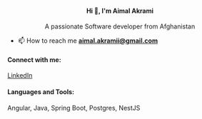 <h4 align="center">Hi 👋, I'm Aimal Akrami</h4>
<p align="center">A passionate Software developer from Afghanistan</p>

- 📫 How to reach me **aimal.akramii@gmail.com**

<h4 align="left">Connect with me:</h4>
<p align="left">
<a href="https://www.linkedin.com/in/aimal-akrami-91949729a/" target="blank">LinkedIn</a>
</p>

<h4 align="left">Languages and Tools:</h4>
<p> 
  Angular, Java, Spring Boot, Postgres, NestJS
</p>
